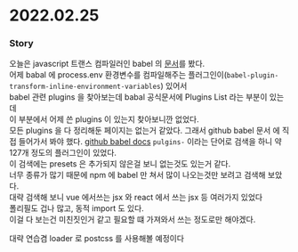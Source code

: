# 2022.02.25

### Story 
오늘은 javascript 트랜스 컴파일러인 babel 의 [문서](https://babeljs.io/docs/en/)를 봤다.     
어제 babal 에 process.env 환경변수를 컴파일해주는 플러그인이(`babel-plugin-transform-inline-environment-variables`) 있어서      
babel 관련 plugins 을 찾아보는데 babal 공식문서에 Plugins List 라는 부분이 있는데     
이 부분에서 어제 쓴 plugins 이 있는지 찾아보니깐 없었다.   
모든 plugins 을 다 정리해둔 페이지는 없는거 같았다. 
그래서 github babel 문서 에 직접 들어가서 봐야 했다. [github babel docs](https://github.com/babel/website/tree/main/docs)
`pulgins-` 이라는 단어로 검색을 하니 약 127개 정도의 플러그인이 있었다.    
이 검색에는 presets 은 추가되지 않은걸 보니 없는것도 있는거 같다.         
너무 종류가 많기 때문에 npm 에 babel 만 쳐서 많이 나오는것만 보려고 검색해 보았다.    
대략 검색해 보니 vue 에서쓰는 jsx 와 react 에서 쓰는 jsx 등 여러가지 있었다     
폴리필도 겁나 많고, 동적 import 도 있다.     
이걸 다 보는건 미친짓인거 같고 필요할 떄 가져와서 쓰는 정도로만 해야겠다.    

대략 연습겸 loader 로 postcss 를 사용해볼 예정이다